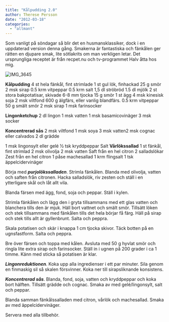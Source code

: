 ```yaml
---
title: "Kålpudding 2.0"
author: Therese Persson
date: "2012-03-18"
categories: 
  - "allmant"
---
```


Som vanligt på söndagar så blir det en husmansklassiker, dock i en uppdaterad version denna gång. Smakerna är fantastiska och fänkålen ger rätten en djupare smak, lite sötlakrits om man verkligen letar. Det ursprungliga receptet är från recpet.nu och tv-programmet Halv åtta hos mig.

![](/static/img/IMG_3645-1024x682.jpg "IMG_3645")

**Kålpudding** 4 st hela fänkål, fint strimlade 1 st gul lök, finhackad 25 g smör 2 msk sirap 0.5 krm vitpeppar 0.5 krm salt 1,5 dl ströbröd 1.5 dl mjölk 2 st stora bakpotatisar, skivade 6-8 mm tjocka 15 g smör 1 st ägg 4 msk kinesisk soja 2 msk viltfond 600 g älgfärs, eller vanlig blandfärs. 0.5 krm vitpeppar 50 g smält smör 2 msk sirap 1 msk farinsocker

**Lingonketchup** 2 dl lingon 1 msk vatten 1 msk basamicovinäger 3 msk socker

**Koncentrerad sås** 2 msk viltfond 1 msk soya 3 msk vatten2 msk cognac eller calvados 2 dl grädde

1 msk lingonsylt eller gelé ½ tsk kryddpeppar Salt **Vårlökssallad** 1 st fänkål, fint strimlad 2 msk olivolja 2 msk vatten Saft från en hel citron 2 salladslökar Zest från en hel citron 1 påse machesallad 1 krm flingsalt 1 tsk äppelcidervinäger

Börja med _**purjolökssalladen**_. Strimla fänkålen. Blanda med olivolja, vatten och saften från citronen. Hacka salladslök, riv zesten och ställ i en ytterligare skål och låt allt vila.

Blanda färsen med ägg, fond, soja och peppar. Ställ i kylen.

Strimla fänkålen och lägg den i gryta tillsammans med ett glas vatten och blanchera tills den är mjuk. Häll bort vattnet och smält smör. Tillsätt löken och stek tillsammans med fänkålen tills det hela börjar få färg. Häll på sirap och stek tills allt är gyllenbrunt. Salta och peppra.

Skala potatisen och skär i knappa 1 cm tjocka skivor. Täck botten på en ugnsfastform. Salta och peppra.

Bre över färsen och toppa med kålen. Avsluta med 50 g hyvlat smör och ringla lite extra sirap och farinsocker. Ställ in i ugnen på 200 grader i ca 1 timme. Känn med sticka så potatisen är klar.

_**Lingonreduktionen**_. Koka upp alla ingredienser i ett par minuter. Sila genom en finmaskig sil så skalen försvinner. Koka ner till sirapsliknande konsistens.

_**Koncentrerad sås**_. Blanda, fond, soja, vatten och kryddpeppar och koka bort hälften. Tillsätt grädde och cognac. Smaka av med gelé/lingonsylt, salt och peppar.

Blanda samman fänkålssalladen med citron, vårlök och machesallad. Smaka av med äppelcidervinäger.

Servera med alla tillbehör.
